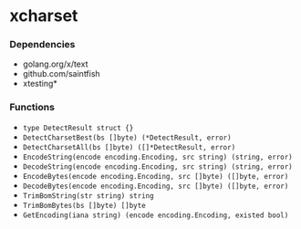 # xcharset

### Dependencies

+ golang.org/x/text
+ github.com/saintfish
+ xtesting*

### Functions

+ `type DetectResult struct {}`
+ `DetectCharsetBest(bs []byte) (*DetectResult, error)`
+ `DetectCharsetAll(bs []byte) ([]*DetectResult, error)`
+ `EncodeString(encode encoding.Encoding, src string) (string, error)`
+ `DecodeString(encode encoding.Encoding, src string) (string, error)`
+ `EncodeBytes(encode encoding.Encoding, src []byte) ([]byte, error)`
+ `DecodeBytes(encode encoding.Encoding, src []byte) ([]byte, error)`
+ `TrimBomString(str string) string`
+ `TrimBomBytes(bs []byte) []byte`
+ `GetEncoding(iana string) (encode encoding.Encoding, existed bool)`

